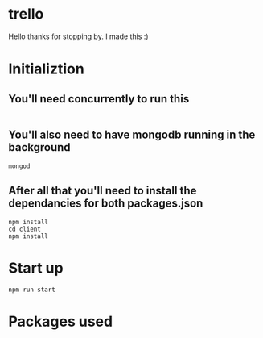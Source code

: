 # trello
Hello thanks for stopping by.  I made this :)

# Initializtion
## You'll need concurrently to run this
``` npm install concurrently -g
```
## You'll also need to have mongodb running in the background
```
mongod
```
## After all that you'll need to install the dependancies for both packages.json
```
npm install
cd client
npm install
```
# Start up
```
npm run start
```

# Packages used
